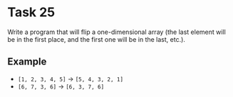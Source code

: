 # Task 25

Write a program that will flip a one-dimensional array (the last element will be
in the first place, and the first one will be in the last, etc.).

## Example

- `[1, 2, 3, 4, 5]` -> `[5, 4, 3, 2, 1]`
- `[6, 7, 3, 6]` -> `[6, 3, 7, 6]`
